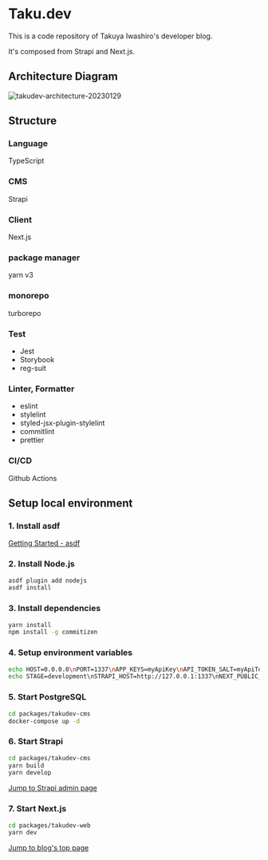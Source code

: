 # Taku.dev

This is a code repository of Takuya Iwashiro's developer blog.

It's composed from Strapi and Next.js.

## Architecture Diagram

![takudev-architecture-20230129](https://user-images.githubusercontent.com/54778335/215325220-b15c17ca-bb34-466b-853f-ef49312879ac.jpg)

## Structure

### Language

TypeScript

### CMS

Strapi

### Client

Next.js

### package manager

yarn v3

### monorepo

turborepo

### Test

- Jest
- Storybook
- reg-suit

### Linter, Formatter

- eslint
- stylelint
- styled-jsx-plugin-stylelint
- commitlint
- prettier

### CI/CD

Github Actions

## Setup local environment

### 1. Install asdf

[Getting Started - asdf](https://asdf-vm.com/guide/getting-started.html)

### 2. Install Node.js

```bash
asdf plugin add nodejs
asdf install
```

### 3. Install dependencies

```bash
yarn install
npm install -g commitizen
```

### 4. Setup environment variables

```bash
echo HOST=0.0.0.0\nPORT=1337\nAPP_KEYS=myApiKey\nAPI_TOKEN_SALT=myApiTokenSalt\nADMIN_JWT_SECRET=myAdminJwtSecret\nDATABASE_USERNAME=postgres\nDATABASE_PASSWORD=postgres >> packages/takudev-cms/.env
echo STAGE=development\nSTRAPI_HOST=http://127.0.0.1:1337\nNEXT_PUBLIC_BASE_URL=http://localhost:3000 >> packages/takudev-web/.env.local
```

### 5. Start PostgreSQL

```bash
cd packages/takudev-cms
docker-compose up -d
```

### 6. Start Strapi

```bash
cd packages/takudev-cms
yarn build
yarn develop
```

[Jump to Strapi admin page](http://localhost:1337/admin)

### 7. Start Next.js

```bash
cd packages/takudev-web
yarn dev
```

[Jump to blog's top page](http://localhost:3000)
